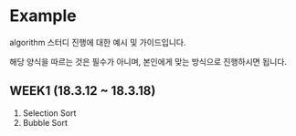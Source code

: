 # Example

algorithm 스터디 진행에 대한 예시 및 가이드입니다.

해당 양식을 따르는 것은 필수가 아니며, 본인에게 맞는 방식으로 진행하시면 됩니다.

## WEEK1 (18.3.12 ~ 18.3.18)

1. Selection Sort
2. Bubble Sort
